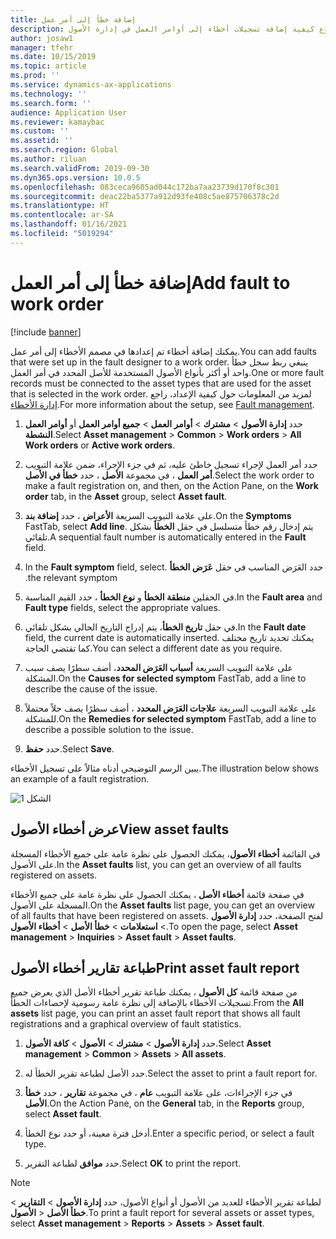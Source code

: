 ```yaml
---
title: إضافة خطأ إلى أمر عمل
description: يوضح هذا الموضوع كيفية إضافة تسجيلات أخطاء إلى أوامر العمل في إدارة الأصول.
author: josaw1
manager: tfehr
ms.date: 10/15/2019
ms.topic: article
ms.prod: ''
ms.service: dynamics-ax-applications
ms.technology: ''
ms.search.form: ''
audience: Application User
ms.reviewer: kamaybac
ms.custom: ''
ms.assetid: ''
ms.search.region: Global
ms.author: riluan
ms.search.validFrom: 2019-09-30
ms.dyn365.ops.version: 10.0.5
ms.openlocfilehash: 083ceca9605ad044c172ba7aa23739d170f8c301
ms.sourcegitcommit: deac22ba5377a912d93fe408c5ae875706378c2d
ms.translationtype: HT
ms.contentlocale: ar-SA
ms.lasthandoff: 01/16/2021
ms.locfileid: "5019294"
---
```

# <a name="add-fault-to-work-order"></a><span data-ttu-id="eb658-103">إضافة خطأ إلى أمر العمل</span><span class="sxs-lookup"><span data-stu-id="eb658-103">Add fault to work order</span></span>

[!include [banner](../../includes/banner.md)]



<span data-ttu-id="eb658-104">يمكنك إضافة أخطاء تم إعدادها في مصمم الأخطاء إلى أمر عمل.</span><span class="sxs-lookup"><span data-stu-id="eb658-104">You can add faults that were set up in the fault designer to a work order.</span></span> <span data-ttu-id="eb658-105">ينبغي ربط سجل خطأ واحد أو أكثر بأنواع الأصول المستخدمة للأصل المحدد في أمر العمل.</span><span class="sxs-lookup"><span data-stu-id="eb658-105">One or more fault records must be connected to the asset types that are used for the asset that is selected in the work order.</span></span> <span data-ttu-id="eb658-106">لمزيد من المعلومات حول كيفية الإعداد، راجع [إدارة الأخطاء‬](../setup-for-work-orders/fault-management.md).</span><span class="sxs-lookup"><span data-stu-id="eb658-106">For more information about the setup, see [Fault management](../setup-for-work-orders/fault-management.md).</span></span>

1. <span data-ttu-id="eb658-107">حدد **إدارة الأصول** > **مشترك** > **أوامر العمل** > **جميع أوامر العمل** أو **أوامر العمل النشطة**.</span><span class="sxs-lookup"><span data-stu-id="eb658-107">Select **Asset management** > **Common** > **Work orders** > **All Work orders** or **Active work orders**.</span></span>

2. <span data-ttu-id="eb658-108">حدد أمر العمل لإجراء تسجيل خاطئ عليه، ثم في جزء الإجراء، ضمن علامة التبويب **أمر العمل** ، في مجموعة **الأصل** ، حدد **خطأ في الأصل**.</span><span class="sxs-lookup"><span data-stu-id="eb658-108">Select the work order to make a fault registration on, and then, on the Action Pane, on the **Work order** tab, in the **Asset** group, select **Asset fault**.</span></span>

3. <span data-ttu-id="eb658-109">على علامة التبويب السريعة **الأعراض** ، حدد **إضافة بند**.</span><span class="sxs-lookup"><span data-stu-id="eb658-109">On the **Symptoms** FastTab, select **Add line**.</span></span> <span data-ttu-id="eb658-110">يتم إدخال رقم خطأ متسلسل في حقل **الخطأ** بشكل تلقائي.</span><span class="sxs-lookup"><span data-stu-id="eb658-110">A sequential fault number is automatically entered in the **Fault** field.</span></span>

4. <span data-ttu-id="eb658-111">حدد العَرَض المناسب في حقل **عَرَض الخطأ‬‏‫** .</span><span class="sxs-lookup"><span data-stu-id="eb658-111">In the **Fault symptom** field, select the relevant symptom.</span></span>

5. <span data-ttu-id="eb658-112">في الحقلين **منطقة الخطأ** و **نوع الخطأ** ، حدد القيم المناسبة.</span><span class="sxs-lookup"><span data-stu-id="eb658-112">In the **Fault area** and **Fault type** fields, select the appropriate values.</span></span>

6. <span data-ttu-id="eb658-113">في حقل **تاريخ الخطأ**، يتم إدراج التاريخ الحالي بشكل تلقائي.</span><span class="sxs-lookup"><span data-stu-id="eb658-113">In the **Fault date** field, the current date is automatically inserted.</span></span> <span data-ttu-id="eb658-114">يمكنك تحديد تاريخ مختلف كما تقتضي الحاجة.</span><span class="sxs-lookup"><span data-stu-id="eb658-114">You can select a different date as you require.</span></span>

7. <span data-ttu-id="eb658-115">على علامة التبويب السريعة **أسباب العَرَض المحدد**، أضف سطرًا  يصف سبب المشكلة.</span><span class="sxs-lookup"><span data-stu-id="eb658-115">On the **Causes for selected symptom** FastTab, add a line to describe the cause of the issue.</span></span>

8. <span data-ttu-id="eb658-116">على علامة التبويب السريعة **علاجات العَرَض المحدد** ، أضف سطرًا يصف حلاً محتملاً للمشكلة.</span><span class="sxs-lookup"><span data-stu-id="eb658-116">On the **Remedies for selected symptom** FastTab, add a line to describe a possible solution to the issue.</span></span>

9. <span data-ttu-id="eb658-117">حدد **حفظ**.</span><span class="sxs-lookup"><span data-stu-id="eb658-117">Select **Save**.</span></span>

<span data-ttu-id="eb658-118">يبين الرسم التوضيحي أدناه مثالاً على تسجيل الأخطاء.</span><span class="sxs-lookup"><span data-stu-id="eb658-118">The illustration below shows an example of a fault registration.</span></span>

![الشكل 1](media/19-work-orders.png)


## <a name="view-asset-faults"></a><span data-ttu-id="eb658-120">عرض أخطاء الأصول</span><span class="sxs-lookup"><span data-stu-id="eb658-120">View asset faults</span></span>

<span data-ttu-id="eb658-121">في القائمة **أخطاء الأصول**، يمكنك الحصول على نظرة عامة على جميع الأخطاء المسجلة على الأصول.</span><span class="sxs-lookup"><span data-stu-id="eb658-121">In the **Asset faults** list, you can get an overview of all faults registered on assets.</span></span>

<span data-ttu-id="eb658-122">في صفحة قائمة **أخطاء الأصل** ، يمكنك الحصول على نظرة عامة على جميع الأخطاء المسجلة على الأصول.</span><span class="sxs-lookup"><span data-stu-id="eb658-122">On the **Asset faults** list page, you can get an overview of all faults that have been registered on assets.</span></span> <span data-ttu-id="eb658-123">لفتح الصفحة، حدد **إدارة الأصول** > **استعلامات‬** > **خطأ الأصل** > **أخطاء الأصول‏‎**.</span><span class="sxs-lookup"><span data-stu-id="eb658-123">To open the page, select **Asset management** > **Inquiries** > **Asset fault** > **Asset faults**.</span></span>


## <a name="print-asset-fault-report"></a><span data-ttu-id="eb658-124">طباعة تقارير أخطاء الأصول</span><span class="sxs-lookup"><span data-stu-id="eb658-124">Print asset fault report</span></span>

<span data-ttu-id="eb658-125">من صفحة قائمة **كل الأصول** ، يمكنك طباعة تقرير أخطاء الأصل الذي يعرض جميع تسجيلات الأخطاء بالإضافة إلى نظرة عامة رسومية لإحصاءات الخطأ.</span><span class="sxs-lookup"><span data-stu-id="eb658-125">From the **All assets** list page, you can print an asset fault report that shows all fault registrations and a graphical overview of fault statistics.</span></span>

1. <span data-ttu-id="eb658-126">حدد **إدارة الأصول** > **مشترك** > **الأصول** > **كافة الأصول**.</span><span class="sxs-lookup"><span data-stu-id="eb658-126">Select **Asset management** > **Common** > **Assets** > **All assets**.</span></span>

2. <span data-ttu-id="eb658-127">حدد الأصل لطباعة تقرير الخطأ له.</span><span class="sxs-lookup"><span data-stu-id="eb658-127">Select the asset to print a fault report for.</span></span>

3. <span data-ttu-id="eb658-128">في جزء الإجراءات، على علامة التبويب **عام** ، في مجموعة **تقارير** ، حدد **خطأ الأصل**.</span><span class="sxs-lookup"><span data-stu-id="eb658-128">On the Action Pane, on the **General** tab, in the **Reports** group, select **Asset fault**.</span></span>

4. <span data-ttu-id="eb658-129">أدخل فترة معينة، أو حدد نوع الخطأ.</span><span class="sxs-lookup"><span data-stu-id="eb658-129">Enter a specific period, or select a fault type.</span></span>

5. <span data-ttu-id="eb658-130">حدد **موافق** لطباعة التقرير.</span><span class="sxs-lookup"><span data-stu-id="eb658-130">Select **OK** to print the report.</span></span>

>[!NOTE]
><span data-ttu-id="eb658-131">لطباعة تقرير الأخطاء للعديد من الأصول أو أنواع الأصول، حدد **إدارة الأصول** > **التقارير** > **الأصول‏‎** > **خطأ الأصل**.</span><span class="sxs-lookup"><span data-stu-id="eb658-131">To print a fault report for several assets or asset types, select **Asset management** > **Reports** > **Assets** > **Asset fault**.</span></span>

